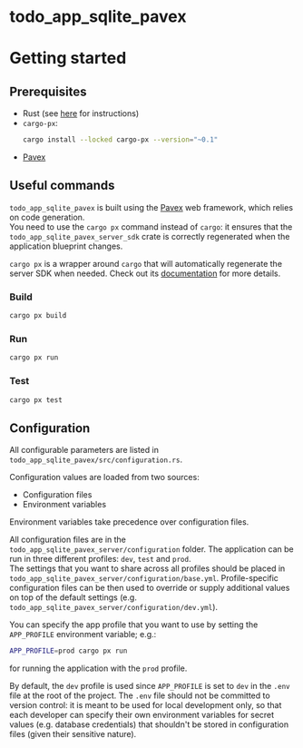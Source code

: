 # todo_app_sqlite_pavex

# Getting started

## Prerequisites

- Rust (see [here](https://www.rust-lang.org/tools/install) for instructions)
- `cargo-px`:
  ```bash
  cargo install --locked cargo-px --version="~0.1"
  ```
- [Pavex](https://pavex.dev)

## Useful commands

`todo_app_sqlite_pavex` is built using the [Pavex](https://pavex.dev) web framework, which relies on code generation.  
You need to use the `cargo px` command instead of `cargo`: it ensures that the
`todo_app_sqlite_pavex_server_sdk` crate is correctly regenerated when the 
application blueprint changes.

`cargo px` is a wrapper around `cargo` that will automatically regenerate the
server SDK when needed. Check out its [documentation](https://github.com/LukeMathWalker/cargo-px)
for more details.

### Build

```bash
cargo px build
```

### Run

```bash
cargo px run
```

### Test

```bash
cargo px test
```

## Configuration

All configurable parameters are listed in `todo_app_sqlite_pavex/src/configuration.rs`.

Configuration values are loaded from two sources:

- Configuration files
- Environment variables

Environment variables take precedence over configuration files.

All configuration files are in the `todo_app_sqlite_pavex_server/configuration` folder.
The application can be run in three different profiles: `dev`, `test` and `prod`.  
The settings that you want to share across all profiles should be placed in `todo_app_sqlite_pavex_server/configuration/base.yml`.
Profile-specific configuration files can be then used
to override or supply additional values on top of the default settings (e.g. `todo_app_sqlite_pavex_server/configuration/dev.yml`).

You can specify the app profile that you want to use by setting the `APP_PROFILE` environment variable; e.g.:

```bash
APP_PROFILE=prod cargo px run
```

for running the application with the `prod` profile.

By default, the `dev` profile is used since `APP_PROFILE` is set to `dev` in the `.env` file at the root of the project.
The `.env` file should not be committed to version control: it is meant to be used for local development only,
so that each developer can specify their own environment variables for secret values (e.g. database credentials)
that shouldn't be stored in configuration files (given their sensitive nature).
